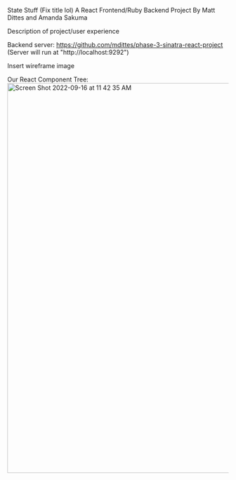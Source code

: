 State Stuff (Fix title lol)
A React Frontend/Ruby Backend Project
By Matt Dittes and Amanda Sakuma

Description of project/user experience

Backend server:
  https://github.com/mdittes/phase-3-sinatra-react-project
  (Server will run at "http://localhost:9292")
  
Insert wireframe image 
  
Our React Component Tree:
<img width="889" alt="Screen Shot 2022-09-16 at 11 42 35 AM" src="https://user-images.githubusercontent.com/108034440/190678453-27d9e7d4-9879-48b3-afb9-7d2d27912ab1.png">
